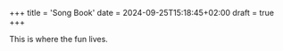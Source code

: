 +++
title = 'Song Book'
date = 2024-09-25T15:18:45+02:00
draft = true
+++

This is where the fun lives.
